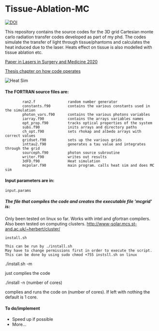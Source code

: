 #        Tissue-Ablation-MC

[![DOI](https://zenodo.org/badge/86356329.svg)](https://zenodo.org/badge/latestdoi/86356329)


This repository contains the source codes for the 3D grid Cartesian monte carlo radiation transfer codes developed as part of my phd.
The codes simulate the transfer of light through tissue/phantoms and calculates the heat induced due to the laser. Heats effect on tissue is also modelled with tissue ablation etc.

[Paper in Lasers in Surgery and Medicine 2020](https://doi.org/10.1002/LSM.23335)

[Thesis chapter on how code operates](https://github.com/lewisfish/Tissue-Ablation-MC/blob/master/chapter-finished.pdf)


![Heat Sim](https://github.com/lewisfish/Tissue-Ablation-MC/raw/master/Heat_3D.gif)


#### The FORTRAN source files are:
            
            ran2.f               random number generator
            constants.f90        contains the various constants used in the simulation
            photon_vars.f90      contains the various photons variables
            iarray.f90           contains the arrays variables names
            opt_prop.f90         tracks optical properties of the system
            subs.f90             inits arrays and directory paths 
            ch_opt.f90           sets rhokap and albedo arrays with correct values
            gridset.f90          sets up the various grids
            inttau2.f90          generates a tau value and integrates through the grid
            sourceph.f90         photon source subroutine
            writer.f90           writes out results
            3dFD.f90             Heat simulation
            mcpolar.f90          main program. calls heat sim and does MC sim

#### Input parameters are in:

	input.params

##### The file that compiles the code and creates the executable file 'mcgrid' is:

   Only been tested on linux so far. Works with intel and gfortran compilers.
   Also been tested on computing clusters. http://www-solar.mcs.st-and.ac.uk/~herbert/cluster/
	
	install.sh
	
	This can be run by ./install.sh
	May have to change permissions first in order to execute the script.
	This can be done by using sudo chmod +755 instsll.sh on linux
  
  ./install.sh -m 
  
   just complies the code
  
  ./install -n (number of cores)
  
   complies and runs the code on (number of cores). If left with nothing the default is 1 core.

#### To do/implement
   
   - Speed up if possible
   - More...
